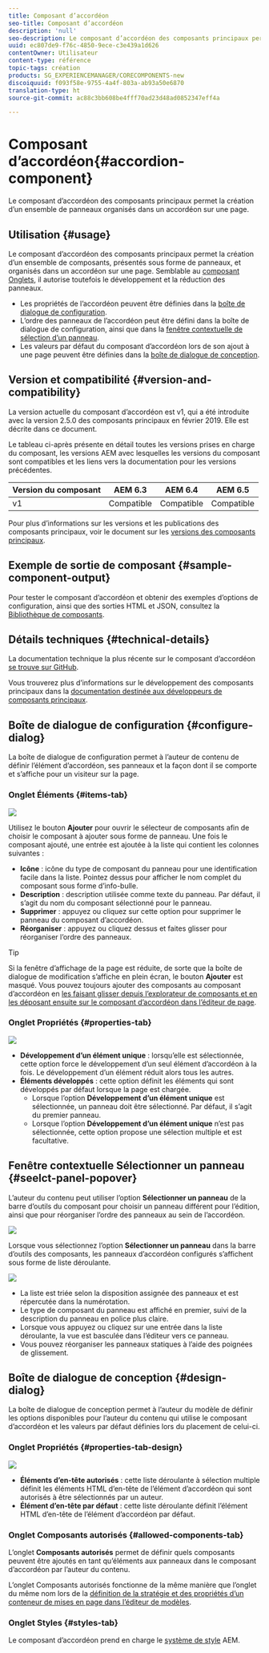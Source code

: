 ```yaml
---
title: Composant d’accordéon
seo-title: Composant d’accordéon
description: 'null'
seo-description: Le composant d’accordéon des composants principaux permet la création d’un ensemble de panneaux organisés dans un accordéon sur une page.
uuid: ec807de9-f76c-4850-9ece-c3e439a1d626
contentOwner: Utilisateur
content-type: référence
topic-tags: création
products: SG_EXPERIENCEMANAGER/CORECOMPONENTS-new
discoiquuid: f093f58e-9755-4a4f-803a-ab93a50e6870
translation-type: ht
source-git-commit: ac88c3bb608be4fff70ad23d48ad0852347eff4a

---
```



# Composant d’accordéon{#accordion-component}

Le composant d’accordéon des composants principaux permet la création d’un ensemble de panneaux organisés dans un accordéon sur une page.

## Utilisation {#usage}

Le composant d’accordéon des composants principaux permet la création d’un ensemble de composants, présentés sous forme de panneaux, et organisés dans un accordéon sur une page. Semblable au [composant Onglets](tabs.md), il autorise toutefois le développement et la réduction des panneaux.

* Les propriétés de l’accordéon peuvent être définies dans la [boîte de dialogue de configuration](#configure-dialog).
* L’ordre des panneaux de l’accordéon peut être défini dans la boîte de dialogue de configuration, ainsi que dans la [fenêtre contextuelle de sélection d’un panneau](#select-planel.md).
* Les valeurs par défaut du composant d’accordéon lors de son ajout à une page peuvent être définies dans la [boîte de dialogue de conception](#design-dialog).

## Version et compatibilité {#version-and-compatibility}

La version actuelle du composant d’accordéon est v1, qui a été introduite avec la version 2.5.0 des composants principaux en février 2019. Elle est décrite dans ce document.

Le tableau ci-après présente en détail toutes les versions prises en charge du composant, les versions AEM avec lesquelles les versions du composant sont compatibles et les liens vers la documentation pour les versions précédentes.

| Version du composant | AEM 6.3 | AEM 6.4 | AEM 6.5 |
|--- |--- |--- |---|
| v1 | Compatible | Compatible | Compatible |

Pour plus d’informations sur les versions et les publications des composants principaux, voir le document sur les [versions des composants principaux](versions.md).

## Exemple de sortie de composant {#sample-component-output}

Pour tester le composant d’accordéon et obtenir des exemples d’options de configuration, ainsi que des sorties HTML et JSON, consultez la [Bibliothèque de composants](http://opensource.adobe.com/aem-core-wcm-components/library/accordion.html).

## Détails techniques {#technical-details}

La documentation technique la plus récente sur le composant d’accordéon [se trouve sur GitHub](https://github.com/adobe/aem-core-wcm-components/tree/master/content/src/content/jcr_root/apps/core/wcm/components/accordion/v1/accordion).

Vous trouverez plus d’informations sur le développement des composants principaux dans la [documentation destinée aux développeurs de composants principaux](developing.md).

## Boîte de dialogue de configuration {#configure-dialog}

La boîte de dialogue de configuration permet à l’auteur de contenu de définir l’élément d’accordéon, ses panneaux et la façon dont il se comporte et s’affiche pour un visiteur sur la page.

### Onglet Éléments {#items-tab}

![](assets/screen-shot-2019-06-21-08.26.38.png)

Utilisez le bouton **Ajouter** pour ouvrir le sélecteur de composants afin de choisir le composant à ajouter sous forme de panneau. Une fois le composant ajouté, une entrée est ajoutée à la liste qui contient les colonnes suivantes :

* **Icône** : icône du type de composant du panneau pour une identification facile dans la liste. Pointez dessus pour afficher le nom complet du composant sous forme d’info-bulle.
* **Description** : description utilisée comme texte du panneau. Par défaut, il s’agit du nom du composant sélectionné pour le panneau.
* **Supprimer** : appuyez ou cliquez sur cette option pour supprimer le panneau du composant d’accordéon.
* **Réorganiser** : appuyez ou cliquez dessus et faites glisser pour réorganiser l’ordre des panneaux.

>[!TIP]
>
>Si la fenêtre d’affichage de la page est réduite, de sorte que la boîte de dialogue de modification s’affiche en plein écran, le bouton **Ajouter** est masqué. Vous pouvez toujours ajouter des composants au composant d’accordéon en [les faisant glisser depuis l’explorateur de composants et en les déposant ensuite sur le composant d’accordéon dans l’éditeur de page](https://helpx.adobe.com/experience-manager/6-5/sites/authoring/using/editing-content.html#InsertingaComponent).

### Onglet Propriétés {#properties-tab}

![](assets/screen-shot-2019-06-21-08.26.53.png)

* **Développement d’un élément unique** : lorsqu’elle est sélectionnée, cette option force le développement d’un seul élément d’accordéon à la fois. Le développement d’un élément réduit alors tous les autres.
* **Éléments développés** : cette option définit les éléments qui sont développés par défaut lorsque la page est chargée.
   * Lorsque l’option **Développement d’un élément unique** est sélectionnée, un panneau doit être sélectionné. Par défaut, il s’agit du premier panneau.
   * Lorsque l’option **Développement d’un élément unique** n’est pas sélectionnée, cette option propose une sélection multiple et est facultative.

## Fenêtre contextuelle Sélectionner un panneau {#seelct-panel-popover}

L’auteur du contenu peut utiliser l’option **Sélectionner un panneau** de la barre d’outils du composant pour choisir un panneau différent pour l’édition, ainsi que pour réorganiser l’ordre des panneaux au sein de l’accordéon.

![](assets/screen-shot-2019-06-21-08.49.36.png)

Lorsque vous sélectionnez l’option **Sélectionner un panneau** dans la barre d’outils des composants, les panneaux d’accordéon configurés s’affichent sous forme de liste déroulante.

![](assets/screen-shot-2019-06-21-08.52.14.png)

* La liste est triée selon la disposition assignée des panneaux et est répercutée dans la numérotation.
* Le type de composant du panneau est affiché en premier, suivi de la description du panneau en police plus claire.
* Lorsque vous appuyez ou cliquez sur une entrée dans la liste déroulante, la vue est basculée dans l’éditeur vers ce panneau.
* Vous pouvez réorganiser les panneaux statiques à l’aide des poignées de glissement.

## Boîte de dialogue de conception {#design-dialog}

La boîte de dialogue de conception permet à l’auteur du modèle de définir les options disponibles pour l’auteur du contenu qui utilise le composant d’accordéon et les valeurs par défaut définies lors du placement de celui-ci.

### Onglet Propriétés {#properties-tab-design}

![](assets/screen-shot-2019-06-21-08.58.11.png)

* **Éléments d’en-tête autorisés** : cette liste déroulante à sélection multiple définit les éléments HTML d’en-tête de l’élément d’accordéon qui sont autorisés à être sélectionnés par un auteur.
* **Élément d’en-tête par défaut** : cette liste déroulante définit l’élément HTML d’en-tête de l’élément d’accordéon par défaut.

### Onglet Composants autorisés {#allowed-components-tab}

L’onglet **Composants autorisés** permet de définir quels composants peuvent être ajoutés en tant qu’éléments aux panneaux dans le composant d’accordéon par l’auteur du contenu.

L’onglet Composants autorisés fonctionne de la même manière que l’onglet du même nom lors de la [définition de la stratégie et des propriétés d’un conteneur de mises en page dans l’éditeur de modèles](https://helpx.adobe.com/fr/experience-manager/6-5/sites/authoring/using/templates.html).

### Onglet Styles {#styles-tab}

Le composant d’accordéon prend en charge le [système de style](authoring.md#component-styling) AEM.
